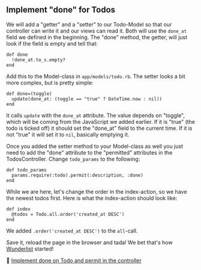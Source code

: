 ## Implement "done" for Todos

We will add a "getter" and a "setter" to our Todo-Model so that our controller can write it and our views can read it.
Both will use the `done_at` field we defined in the beginning. The "done" method, the getter, will just look if the field is empty and tell that:

```
def done
  !done_at.to_s.empty?
end
```

Add this to the Model-class in `app/models/todo.rb`. The setter looks a bit more complex, but is pretty simple:

```
def done=(toggle)
  update(done_at: (toggle == "true" ? DateTime.now : nil))
end
```

It calls `update` with the `done_at` attribute. The value depends on "toggle", which will be coming from the JavaScript we added earlier. If it is "true" (the todo is ticked off) it should set the "done_at" field to the current time. If it is not "true" it will set it to `nil`, basically emptying it.

Once you added the setter method to your Model-class as well you just need to add the "done" attribute to the "permitted" attributes in the TodosController. Change `todo_params` to the following:

```
def todo_params
  params.require(:todo).permit(:description, :done)
end
```

While we are here, let's change the order in the index-action, so we have the newest todos first. Here is what the index-action should look like:

```
def index
  @todos = Todo.all.order('created_at DESC')
end
```

We added `.order('created_at DESC')` to the `all`-call.

Save it, reload the page in the browser and tada!
We bet that's how [Wunderlist](http://wunderlist.com/) started!

💾 [Implement done on Todo and permit in the controller](https://github.com/bastilian/todo-application/commit/18f5ce3ef9a6a57ff76c7fc54abb472ff1515721)
